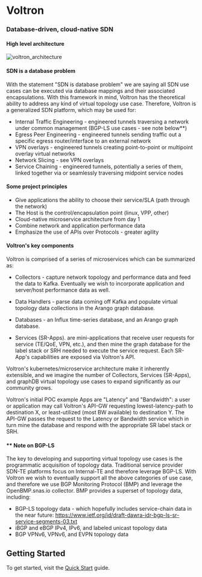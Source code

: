 # Voltron
### Database-driven, cloud-native SDN

#### High level architecture 
![voltron_architecture](https://wwwin-github.cisco.com/spa-ie/voltron/blob/master/docs/voltron_architecture.png "voltron architecture")

#### SDN is a database problem
With the statement "SDN is database problem" we are saying all SDN use cases can be executed via database mappings and their associated encapsulations. With this framework in mind, Voltron has the theoretical ability to address any kind of virtual topology use case. Therefore, Voltron is a generalized SDN platform, which may be used for:

* Internal Traffic Engineering - engineered tunnels traversing a network under common management (BGP-LS use cases - see note below**)
* Egress Peer Engineering - engineered tunnels sending traffic out a specific egress router/interface to an external network
* VPN overlays - engineered tunnels creating point-to-point or multipoint overlay virtual networks
* Network Slicing - see VPN overlays
* Service Chaining - engineered tunnels, potentially a series of them, linked together via or seamlessly traversing midpoint service nodes 

#### Some project principles
* Give applications the ability to choose their service/SLA (path through the network)
* The Host is the control/encapsulation point (linux, VPP, other)
* Cloud-native microservice architecture from day 1
* Combine network and application performance data
* Emphasize the use of APIs over Protocols - greater agility

#### Voltron's key components

Voltron is comprised of a series of microservices which can be summarized as:

* Collectors - capture network topology and performance data and feed the data to Kafka.  Eventually we wish to incorporate application and server/host performance data as well.   

* Data Handlers - parse data coming off Kafka and populate virtual topology data collections in the Arango graph database.

* Databases - an Influx time-series database, and an Arango graph database.

* Services (SR-Apps).  are mini-applications that receive user requests for service (TE/QoE, VPN, etc.), and then mine the graph database for the label stack or SRH needed to execute the service request.  Each SR-App's capabilities are exposed via Voltron's API.  

Voltron's kubernetes/microservice architecture make it inherently extensible, and we imagine the number of Collectors, Services (SR-Apps), and graphDB virtual topology use cases to expand significantly as our community grows.

Voltron's initial POC example Apps are "Latency" and "Bandwidth": a user or application may call Voltron's API-GW requesting lowest-latency-path to destination X, or least-utilized (most BW available) to destination Y. The API-GW passes the request to the Latency or Bandwidth service which in turn mine the database and respond with the appropriate SR label stack or SRH.  
 

#### ** Note on BGP-LS

The key to developing and supporting virtual topology use cases is the programmatic acquisition of topology data.  Traditional service provider SDN-TE platforms focus on Internal-TE and therefore leverage BGP-LS. With Voltron we wish to eventually support all the above categories of use case, and therefore we use BGP Monitoring Protocol (BMP) and leverage the OpenBMP.snas.io collector. BMP provides a superset of topology data, including:

* BGP-LS topology data - which hopefully includes service-chain data in the near future: https://www.ietf.org/id/draft-dawra-idr-bgp-ls-sr-service-segments-03.txt
* iBGP and eBGP IPv4, IPv6, and labeled unicast topology data
* BGP VPNv6, VPNv6, and EVPN topology data

## Getting Started
To get started, visit the [Quick Start](Quick-Start.md) guide.




